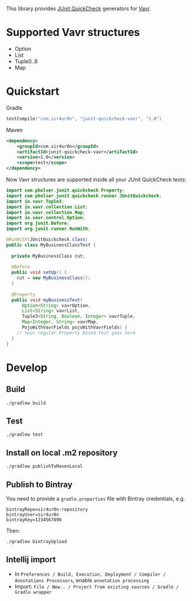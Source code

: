 This library provides [JUnit QuickCheck](http://pholser.github.io/junit-quickcheck) generators for [Vavr](http://www.vavr.io/).

# Supported Vavr structures
* Option
* List
* Tuple0..8
* Map

# Quickstart
Gradle
```kotlin
testCompile("com.sir4ur0n", "junit-quickcheck-vavr", "1.0")
```
Maven
```xml
<dependency>
	<groupId>com.sir4ur0n</groupId>
	<artifactId>junit-quickcheck-vavr</artifactId>
	<version>1.0</version>
	<scope>test</scope>
</dependency>
```

Now Vavr structures are supported inside all your JUnit QuickCheck tests:
```java
import com.pholser.junit.quickcheck.Property;
import com.pholser.junit.quickcheck.runner.JUnitQuickcheck;
import io.vavr.Tuple3;
import io.vavr.collection.List;
import io.vavr.collection.Map;
import io.vavr.control.Option;
import org.junit.Before;
import org.junit.runner.RunWith;

@RunWith(JUnitQuickcheck.class)
public class MyBusinessClassTest {
  
  private MyBusinessClass cut;
  
  @Before
  public void setUp() {
    cut = new MyBusinessClass();
  }
  
  @Property
  public void myBusinessTest(
      Option<String> vavrOption,
      List<String> vavrList,
      Tuple3<String, Boolean, Integer> vavrTuple,
      Map<Integer, String> vavrMap,
      PojoWithVavrFields pojoWithVavrFields) {
    // Your regular Property Based Test goes here
  }
}
```

# Develop
## Build

```
./gradlew build
```

## Test

```
./gradlew test
```

## Install on local .m2 repository

```
./gradlew publishToMavenLocal
```

## Publish to Bintray
You need to provide a `gradle.properties` file with Bintray credentials, e.g.
```
bintrayRepo=sir4ur0n-repository
bintrayUser=sir4ur0n
bintrayKey=1234567890
```
Then:
```
./gradlew bintrayUpload
```

## Intellij import 
* In `Preferences / Build, Execution, Deployment / Compiler / Annotations Processors`, enable `annotation processing`
* Import: `File / New.. / Project from existing sources / Gradle / Gradle wrapper`
